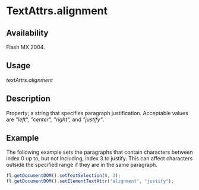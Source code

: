 # TextAttrs.alignment

## Availability

Flash MX 2004.

## Usage

*textAttrs.alignment*

## Description

Property; a string that specifies paragraph justification. Acceptable values are *"left", "center", "right",* and
*"justify"*.

## Example

The following example sets the paragraphs that contain characters between index 0 up to, but not including, index 3 to justify. This can affect characters outside the specified range if they are in the same paragraph.

```javascript
fl.getDocumentDOM().setTextSelection(0, 3);
fl.getDocumentDOM().setElementTextAttr("alignment", "justify");
```

